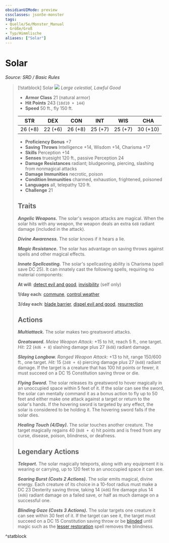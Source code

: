 ```yaml
---
obsidianUIMode: preview
cssclasses: json5e-monster
tags:
- Quelle/5e/Monster_Manual
- Größe/Groß
- Typ/Himmlische
aliases: ["Solar"]
---
```

# Solar
*Source: SRD / Basic Rules*  

> [!statblock] Solar
> ![](compendium/bestiary/celestial/token/solar.png#token)
> *Large celestial, Lawful Good*
> 
> - **Armor Class** 21  (natural armor)
> - **Hit Points** 243 (`18d10 + 144`)
> - **Speed** 50 ft., fly 150 ft.
> 
> |STR|DEX|CON|INT|WIS|CHA|
> |:---:|:---:|:---:|:---:|:---:|:---:|
> |26 (+8)|22 (+6)|26 (+8)|25 (+7)|25 (+7)|30 (+10)|
> 
> - **Proficiency Bonus** +7
> - **Saving Throws** Intelligence +14, Wisdom +14, Charisma +17
> - **Skills** Perception +14
> - **Senses** truesight 120 ft., passive Perception 24
> - **Damage Resistances** radiant; bludgeoning, piercing, slashing from nonmagical attacks
> - **Damage Immunities** necrotic, poison
> - **Condition Immunities** charmed, exhaustion, frightened, poisoned
> - **Languages** all, telepathy 120 ft.
> - **Challenge** 21
> 
> ## Traits
> 
> ***Angelic Weapons.*** The solar's weapon attacks are magical. When the solar hits with any weapon, the weapon deals an extra `6d8` radiant damage (included in the attack).
> 
> ***Divine Awareness.*** The solar knows if it hears a lie.
> 
> ***Magic Resistance.*** The solar has advantage on saving throws against spells and other magical effects.
> 
> ***Innate Spellcasting.*** The solar's spellcasting ability is Charisma (spell save DC 25). It can innately cast the following spells, requiring no material components:
> 
> **At will**: [detect evil and good](compendium/spells/detect-evil-and-good.md), [invisibility](compendium/spells/invisibility.md) (self only)
> 
> **1/day each**: [commune](compendium/spells/commune.md), [control weather](compendium/spells/control-weather.md)
> 
> **3/day each**: [blade barrier](compendium/spells/blade-barrier.md), [dispel evil and good](compendium/spells/dispel-evil-and-good.md), [resurrection](compendium/spells/resurrection.md)
> 
> ## Actions
> 
> ***Multiattack.*** The solar makes two greatsword attacks.
> 
> ***Greatsword.*** *Melee Weapon Attack:* +15 to hit, reach 5 ft., one target. *Hit:* 22 (`4d6 + 8`) slashing damage plus 27 (`6d8`) radiant damage.
> 
> ***Slaying Longbow.*** *Ranged Weapon Attack:* +13 to hit, range 150/600 ft., one target. *Hit:* 15 (`2d8 + 6`) piercing damage plus 27 (`6d8`) radiant damage. If the target is a creature that has 100 hit points or fewer, it must succeed on a DC 15 Constitution saving throw or die.
> 
> ***Flying Sword.*** The solar releases its greatsword to hover magically in an unoccupied space within 5 feet of it. If the solar can see the sword, the solar can mentally command it as a bonus action to fly up to 50 feet and either make one attack against a target or return to the solar's hands. If the hovering sword is targeted by any effect, the solar is considered to be holding it. The hovering sword falls if the solar dies.
> 
> ***Healing Touch (4/Day).*** The solar touches another creature. The target magically regains 40 (`8d8 + 4`) hit points and is freed from any curse, disease, poison, blindness, or deafness.
> 
> ## Legendary Actions
> 
> ***Teleport.*** The solar magically teleports, along with any equipment it is wearing or carrying, up to 120 feet to an unoccupied space it can see.
> 
> ***Searing Burst (Costs 2 Actions).*** The solar emits magical, divine energy. Each creature of its choice in a 10-foot radius must make a DC 23 Dexterity saving throw, taking 14 (`4d6`) fire damage plus 14 (`4d6`) radiant damage on a failed save, or half as much damage on a successful one.
> 
> ***Blinding Gaze (Costs 3 Actions).*** The solar targets one creature it can see within 30 feet of it. If the target can see it, the target must succeed on a DC 15 Constitution saving throw or be [blinded](rules/conditions.md#blinded) until magic such as the [lesser restoration](compendium/spells/lesser-restoration.md) spell removes the blindness.
^statblock